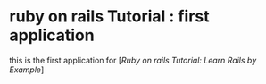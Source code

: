 # ruby on rails Tutorial : first application

this is the first application for [*Ruby on rails Tutorial: Learn Rails by Example*]